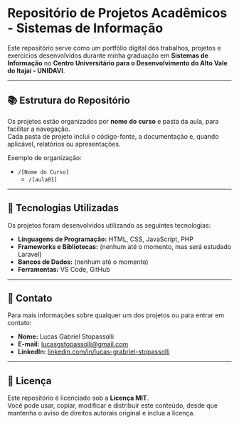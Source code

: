 # Repositório de Projetos Acadêmicos - Sistemas de Informação

Este repositório serve como um portfólio digital dos trabalhos, projetos e exercícios desenvolvidos durante minha graduação em **Sistemas de Informação** no **Centro Universitário para o Desenvolvimento do Alto Vale do Itajaí - UNIDAVI**.

---

## 📚 Estrutura do Repositório

Os projetos estão organizados por **nome do curso** e pasta da aula, para facilitar a navegação.  
Cada pasta de projeto inclui o código-fonte, a documentação e, quando aplicável, relatórios ou apresentações.

Exemplo de organização:

- `/[Nome do Curso]`
    - `/[aula01]`


---

## 🚀 Tecnologias Utilizadas

Os projetos foram desenvolvidos utilizando as seguintes tecnologias:

- **Linguagens de Programação:** HTML, CSS, JavaScript, PHP
- **Frameworks e Bibliotecas:** (nenhum até o momento, mas será estudado Laravel)
- **Bancos de Dados:** (nenhum até o momento)
- **Ferramentas:** VS Code, GitHub

---

## 🤝 Contato

Para mais informações sobre qualquer um dos projetos ou para entrar em contato:

- **Nome:** Lucas Gabriel Stopassolli
- **E-mail:** lucasgstopassolli@gmail.com
- **LinkedIn:** [linkedin.com/in/lucas-grabriel-stopassolli](https://www.linkedin.com/in/lucas-grabriel-stopassolli/)

---

## 📄 Licença

Este repositório é licenciado sob a **Licença MIT**.  
Você pode usar, copiar, modificar e distribuir este conteúdo, desde que mantenha o aviso de direitos autorais original e inclua a licença.
